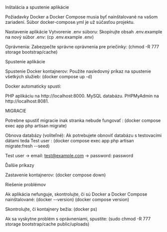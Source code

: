 Inštalácia a spustenie aplikácie

Požiadavky
Docker a Docker Compose musia byť nainštalované na vašom zariadení.
Súbor docker-compose.yml je už súčasťou projektu.

Nastavenie aplikácie
Vytvorenie .env súboru: Skopírujte obsah .env.example na nový súbor .env: (cp .env.example .env)

Oprávnenia:
Zabezpečte správne oprávnenia pre priečinky: (chmod -R 777 storage bootstrap/cache)

Spustenie aplikácie

Spustenie Docker kontajnerov:
Použite nasledovný príkaz na spustenie všetkých služieb: (docker compose up -d)

Docker automaticky spustí:

PHP aplikáciu na http://localhost:8000.
MySQL databázu.
PHPMyAdmin na http://localhost:8081.

MIGRACIE

Potrebne spustiť migracie inak stranka nebude fungovať : (docker compose exec app php artisan migrate)

Obnova databázy (voliteľné):
Ak potrebujete obnoviť databázu s testovacími dátami teda Test user : (docker compose exec app php artisan migrate:fresh --seed)

Test user -> email: test@example.com
          -> password: password

Ďalšie príkazy

Zastavenie kontajnerov: (docker compose down)

Riešenie problémov

Ak aplikácia nefunguje, skontrolujte, či sú Docker a Docker Compose nainštalované:
(docker --version)
(docker compose version)

Skontrolujte, či kontajnery bežia: (docker ps)

Ak sa vyskytne problém s oprávneniami, spustite: (sudo chmod -R 777 storage bootstrap/cache public/uploads)

